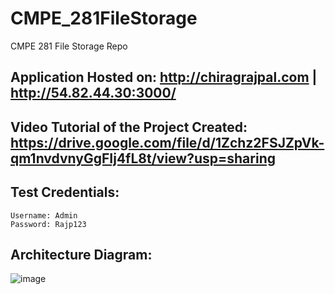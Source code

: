 # CMPE_281FileStorage
 CMPE 281 File Storage Repo
  
## Application Hosted on: http://chiragrajpal.com | http://54.82.44.30:3000/

## Video Tutorial of the Project Created: https://drive.google.com/file/d/1Zchz2FSJZpVk-qm1nvdvnyGgFIj4fL8t/view?usp=sharing

## Test Credentials:
```
Username: Admin
Password: Rajp123
```

## Architecture Diagram:
![image](https://user-images.githubusercontent.com/22998071/141849595-a9a32998-746a-4e40-a672-808e6e86db60.png)

